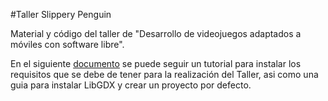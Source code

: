 #Taller Slippery Penguin

Material y código del taller de "Desarrollo de videojuegos adaptados a móviles con software libre". 

En el siguiente [documento](https://docs.google.com/document/d/1F6q4pR9PTWwlikyLe58AtxrP-gDni0kP6OZBjanG9zw/edit?usp=sharing) se puede seguir un tutorial para instalar los requisitos que se debe de tener para la realización del Taller, asi como una guia para instalar LibGDX y crear un proyecto por defecto.
